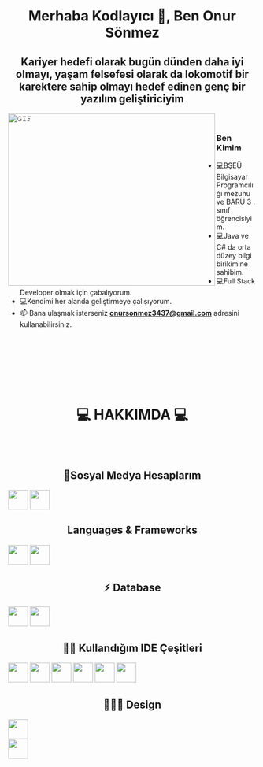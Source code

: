 <h1 align="center">Merhaba Kodlayıcı 👋, Ben Onur Sönmez </h1>
<h2 align="center">Kariyer hedefi olarak bugün dünden daha iyi olmayı, yaşam felsefesi  olarak da lokomotif bir karektere  sahip olmayı hedef edinen genç bir yazılım geliştiriciyim</h2>
 <a target="_blanka"><img align="left" height="350" width="420" alt="𝙶𝙸𝙵" src="https://github.com/JayantGoel001/JayantGoel001/blob/master/GIF/image.gif"></a>
<br/>

### Ben Kimim
- :computer:BŞEÜ Bilgisayar Programcılığı mezunu ve BARÜ 3 . sınıf öğrencisiyim.  
- :computer:Java ve C# da orta düzey bilgi birikimine sahibim. 
- :computer:Full Stack Developer olmak için çabalıyorum. 
- :computer:Kendimi her alanda geliştirmeye çalışıyorum. 
- 📫 Bana ulaşmak isterseniz **onursonmez3437@gmail.com** adresini kullanabilirsiniz. 


<p align="center"> 
</p>
<br></br><br></br><br></br>
<h1 align="center"> 💻 HAKKIMDA 💻 </h1>
<br></br>
 <h2 align="center">🤝Sosyal Medya Hesaplarım </h2>
<p align="left">
<a href="https://www.linkedin.com/in/onur-sönmez-4a05781a4/" target="blank"><img align="center" src="https://velanovascular.com/wp-content/uploads/2020/06/LinkedIn.png" height="40" width="40" /></a>
<a href="https://instagram.com/onursonmez37/" target="blank"><img align="center" src="https://upload.wikimedia.org/wikipedia/commons/thumb/e/e7/Instagram_logo_2016.svg/1200px-Instagram_logo_2016.svg.png"  height="40" width="40" /></a>
</p>

<h2 align="center">Languages & Frameworks</h2>

<p align="center">
  
<code><img height="40" width="40" src="https://cdn.icon-icons.com/icons2/2415/PNG/512/csharp_original_logo_icon_146578.png"></code>
<code><img height="40" width="40" src="https://cdn.iconscout.com/icon/free/png-256/java-60-1174953.png"></code>
</p>

<h2 align="center">⚡ Database</h2>

<p align="center">
  
<code><img height="40" width="40" src="https://upload.wikimedia.org/wikipedia/commons/thumb/2/29/Postgresql_elephant.svg/1200px-Postgresql_elephant.svg.png"></code>
<code><img height="40" width="40" src="https://img.icons8.com/color/480/microsoft-sql-server.png"></code>

</p>

<h2 align="center">👩‍💻 Kullandığım IDE Çeşitleri</h2>

<p align="center">
  
<code><img height="40" width="40" src="https://static.wikia.nocookie.net/logopedia/images/e/e4/Visual_Studio_2013_Logo.svg/revision/latest/scale-to-width-down/250?cb=20191221122625"></code>
<code><img height="40" width="40" src="https://img.utdstc.com/icon/ebd/c75/ebdc759e8c0dd0f603ea13620f6f2ff5221bc73ac9a823e9356ca7e09b90488a:200"></code>
<code><img height="40" width="40" src="https://brandslogos.com/wp-content/uploads/images/eclipse-logo-vector.svg"></code>
<code><img height="40" width="40" src="https://github.com/onursonmez37/PatikaJava101/blob/main/Maa%C5%9FHesaplama/png/0_DAfzCL4fuZltCqk3.png"></code>
<code><img height="40" width="40" src="https://github.com/onursonmez37/PatikaJava101/blob/main/Maa%C5%9FHesaplama/png/dreamwewar.png"></code>
 <code><img height="40" width="40" src="https://github.com/onursonmez37/PatikaJava101/blob/main/Maa%C5%9FHesaplama/png/png-transparent-android-studio-integrated-development-environment-software-development-emulator-android-logo-emulator-mobile-app-development.png"></code>
</p>
<h2 align="center">👩‍🖍📐 Design</h2>

<p align="center">
  
<code><img height="40" width="40" src="https://upload.wikimedia.org/wikipedia/commons/thumb/a/af/Adobe_Photoshop_CC_icon.svg/1200px-Adobe_Photoshop_CC_icon.svg.png">
<code><img height="40" width="40" src="https://github.com/onursonmez37/PatikaJava101/blob/main/Maa%C5%9FHesaplama/png/adobe-fireworks-cs6-logo-43F54335BF-seeklogo.com.png">

 </code>
</p>
